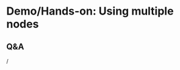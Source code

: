 # Demo/Hands-on: Using multiple nodes

<!--
[Exercises on the course GitHub](https://github.com/Lumi-supercomputer/Getting_Started_with_AI_workshop/tree/ai-20250527/09_Extreme_scale_AI).
-->
<!--
[Exercises on the course GitHub](https://github.com/Lumi-supercomputer/Getting_Started_with_AI_workshop/tree/main/09_Extreme_scale_AI).
-->

<!--
A video recording of the discussion of the solution will follow.
-->

<!--
<video src="https://462000265.lumidata.eu/ai-20250527/recordings/E09_ExtremeScale.mp4" controls="controls"></video>
-->


## Q&A

/
